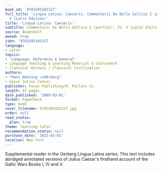 ```yaml
---
book_id: '9781585102327'
full_title: 'Lingua Latina: Caesaris: Commentarii De Bello Gallico I (partial), IV,
  V (Latin Edition)'
title: 'Lingua Latina: Caesaris'
subtitle: Commentarii De Bello Gallico I (partial), IV, V (Latin Edition)
source: Bookshelf
owned: true
isbn: '9781585102327'
language:
- Latin
topics:
- 'Language: Reference & General'
- Language Teaching & Learning Material & Coursework
- Classical History / Classical Civilisation
authors:
- "Hans Henning \xD8rberg"
- Gaius Julius Caesar
publisher: Focus Publishing/R. Pullins Co.
length: 87 pages
date_published: '2009-03-01'
format: Paperback
type: book
cover_filename: 9781585102327.jpg
order: null
read_status:
  plan: true
theme: learning latin
recommendation_status: null
purchase_date: '2022-03-01'
location: New York
---
```

Supplemental reader in the Oerberg Lingua Latina series. This text includes abridged annotated versions of Julius Caesar's firsthand account of the Gallic Wars Books I, IV and V.
